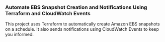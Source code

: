 ### Automate EBS Snapshot Creation and Notifications Using Terraform and CloudWatch Events
This project uses Terraform to automatically create Amazon EBS snapshots on a schedule. It also sends notifications using CloudWatch Events to keep you informed.

